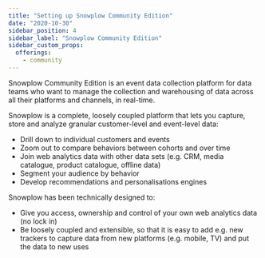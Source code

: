 ```yaml
---
title: "Setting up Snowplow Community Edition"
date: "2020-10-30"
sidebar_position: 4
sidebar_label: "Snowplow Community Edition"
sidebar_custom_props:
  offerings:
    - community
---
```


Snowplow Community Edition is an event data collection platform for data teams who want to manage the collection and warehousing of data across all their platforms and channels, in real-time.

Snowplow is a complete, loosely coupled platform that lets you capture, store and analyze granular customer-level and event-level data:

- Drill down to individual customers and events
- Zoom out to compare behaviors between cohorts and over time
- Join web analytics data with other data sets (e.g. CRM, media catalogue, product catalogue, offline data)
- Segment your audience by behavior
- Develop recommendations and personalisations engines

Snowplow has been technically designed to:

- Give you access, ownership and control of your own web analytics data (no lock in)
- Be loosely coupled and extensible, so that it is easy to add e.g. new trackers to capture data from new platforms (e.g. mobile, TV) and put the data to new uses
